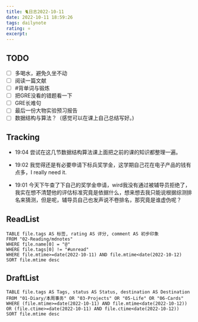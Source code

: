 ```yaml
---
title: 🐈日志2022-10-11
date: 2022-10-11 18:59:26
tags: dailynote
rating: ⭐️
excerpt: 
---
```

## TODO
- [ ] 多喝水，避免久坐不动
- [ ] 阅读一篇文献
- [ ] #背单词与锻炼 
- [ ] 把GRE没看的错题看一下
- [ ] GRE长难句
- [ ] 最后一份大物实验预习报告 
- [ ] 数据结构与算法？（感觉可以在课上自己总结写好。)

## Tracking

- 19:04 尝试在这几节数据结构算法课上面把之前的课的知识都整理一遍。

- 19:02 我觉得还是有必要申请下标兵奖学金，这学期自己花在电子产品的钱有点多，I really need it.

- 19:01 今天下午查了下自己的奖学金申请，wird我没有通过被辅导员拒绝了，我实在想不清楚他的评估标准究竟是依据什么，想来想去我只能说根据综测排名来猜测，但是呢，辅导员自己也发声说不卷排名，那究竟是谁虚伪呢？


## ReadList 
<!--此处显示今日已阅读文献-->
```dataview
TABLE file.tags AS 标签, rating AS 评分, comment AS 初步印象
FROM "02-Reading/mdnotes"
WHERE file.name[0] = "@"
WHERE file.tags[0] != "#unread"
WHERE file.mtime>=date(2022-10-11) AND file.mtime<date(2022-10-12)
SORT file.mtime desc
```

## DraftList
<!--此处显示今日新增或修改的草稿或其它非文献笔记文件-->

```dataview
TABLE file.tags AS Tags, status AS Status, destination AS Destination
FROM "01-Diary/本周事务" OR "03-Projects" OR "05-Life" OR "06-Cards"
WHERE (file.mtime>=date(2022-10-11) AND file.mtime<date(2022-10-12)) OR (file.ctime>=date(2022-10-11) AND file.ctime<date(2022-10-12))
SORT file.mtime desc
```